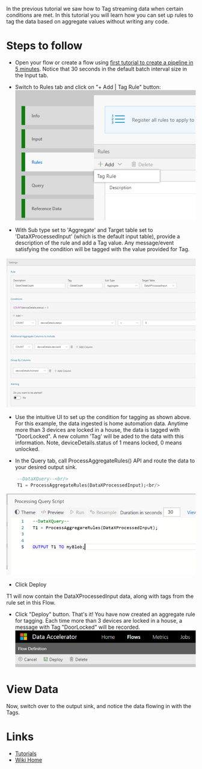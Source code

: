 In the previous tutorial we saw how to Tag streaming data when certain conditions are met. In this tutorial you will learn how you can set up rules to tag the data based on aggregate values without writing any code. 

# Steps to follow 
* Open your flow or create a flow using [first tutorial to create a pipeline in 5 minutes](Creating-your-first-pipeline-in-5-minutes!). Notice that 30 seconds in the default batch interval size in the Input tab. 

* Switch to Rules tab and click on "+ Add | Tag Rule" button: <br/>
 ![New Rule](./tutorials/images/newtagrule.PNG)<br/>

* With Sub type set to 'Aggregate' and Target table set to 'DataXProcessedInput' (which is the default input table), provide a description of the rule and add a Tag value. Any message/event satisfying the condition will be tagged with the value provided for Tag. <br/>

 ![New Rule](./tutorials/images/aggrule.PNG)<br/>

* Use the intuitive UI to set up the condition for tagging as shown above. For this example, the data ingested is home automation data. Anytime more than 3 devices are locked in a house, the data is tagged with "DoorLocked". A new column 'Tag' will be aded to the data with this information. Note, deviceDetails.status of 1 means locked, 0 means unlocked.  

- In the Query tab, call ProcessAggregateRules() API and route the data to your desired output sink.

```sql
	--DataXQuery--<br/>
	T1 = ProcessAggregateRules(DataXProcessedInput);<br/>
```

 ![Rules Query](./tutorials/images/aggrulecode.PNG)
 - Click Deploy

T1 will now contain the DataXProcessedInput data, along with tags from the rule set in this Flow.

* Click "Deploy" button. That's it! You have now created an aggregate rule for tagging. Each time more than 3 devices are locked in a house, a message with Tag "DoorLocked" will be recorded. <br/>
 ![Deploy](./tutorials/images/Deploy.PNG)

# View Data
Now, switch over to the output sink, and notice the data flowing in with the Tags. 

# Links
* [Tutorials](Tutorials)
* [Wiki Home](Home) 